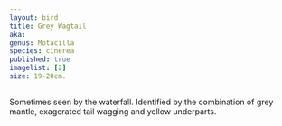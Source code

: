 ```yaml
---
layout: bird
title: Grey Wagtail
aka: 
genus: Motacilla
species: cinerea
published: true
imagelist: [2]
size: 19-20cm.
---
```


Sometimes seen by the waterfall. Identified by the combination of grey mantle, exagerated tail wagging and yellow underparts.
